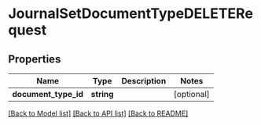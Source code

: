 # JournalSetDocumentTypeDELETERequest

## Properties
Name | Type | Description | Notes
------------ | ------------- | ------------- | -------------
**document_type_id** | **string** |  | [optional] 

[[Back to Model list]](../README.md#documentation-for-models) [[Back to API list]](../README.md#documentation-for-api-endpoints) [[Back to README]](../README.md)


